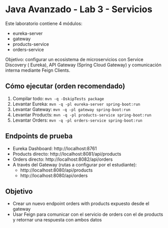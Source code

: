 # Java Avanzado - Lab 3 - Servicios

Este laboratorio contiene 4 módulos:

- eureka-server
- gateway
- products-service
- orders-service

Objetivo: configurar un ecosistema de microservicios con Service Discovery (
Eureka), API Gateway (Spring Cloud Gateway) y comunicación interna mediante
Feign Clients.

## Cómo ejecutar (orden recomendado)

1. Compilar todo: `mvn -q -DskipTests package`
2. Levantar Eureka: `mvn -q -pl eureka-server spring-boot:run`
3. Levantar Gateway: `mvn -q -pl gateway spring-boot:run`
4. Levantar Products: `mvn -q -pl products-service spring-boot:run`
5. Levantar Orders: `mvn -q -pl orders-service spring-boot:run`

## Endpoints de prueba

- Eureka Dashboard: http://localhost:8761
- Products directo: http://localhost:8081/api/products
- Orders directo: http://localhost:8082/api/orders
- A través del Gateway (rutas a configurar por el estudiante):
    - http://localhost:8080/api/products
    - http://localhost:8080/api/orders

## Objetivo

- Crear un nuevo endpoint orders with products expuesto desde el gateway
- Usar Feign para comunicar con el servicio de orders con el de products y
  retornar una respuesta con ambos datos